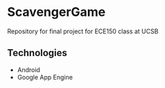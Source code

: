 ScavengerGame
=============================

Repository for final project for ECE150 class at UCSB

Technologies
----------
- Android
- Google App Engine
